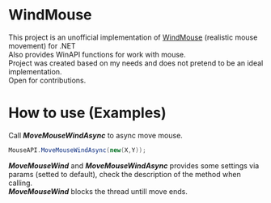 # WindMouse
This project is an unofficial implementation of [WindMouse](https://github.com/SRL/SRL-5/blob/master/SRL/core/mouse.simba#L44 "Official Pascal WindMouse") (realistic mouse movement) for .NET  
Also provides WinAPI functions for work with mouse.  
Project was created based on my needs and does not pretend to be an ideal implementation.  
Open for contributions.

# How to use (Examples)

Call ***MoveMouseWindAsync*** to async move mouse.  
~~~C#
MouseAPI.MoveMouseWindAsync(new(X,Y));
~~~
***MoveMouseWind*** and ***MoveMouseWindAsync*** provides some settings via params (setted to default), check the description of the method when calling.  
***MoveMouseWind*** blocks the thread untill move ends.

